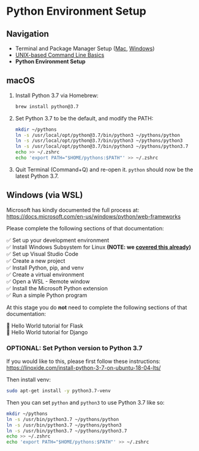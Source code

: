 # Python Environment Setup

## Navigation

- Terminal and Package Manager Setup ([Mac](01-terminal-setup-mac.md), [Windows](01-terminal-setup-win.md))
- [UNIX-based Command Line Basics](02-unix-basics.md)
- **Python Environment Setup**

## macOS

1. Install Python 3.7 via Homebrew:

    ```bash
    brew install python@3.7
    ```

2. Set Python 3.7 to be the default, and modify the PATH:

    ```bash
    mkdir ~/pythons
    ln -s /usr/local/opt/python@3.7/bin/python3 ~/pythons/python
    ln -s /usr/local/opt/python@3.7/bin/python3 ~/pythons/python3
    ln -s /usr/local/opt/python@3.7/bin/python3 ~/pythons/python3.7
    echo >> ~/.zshrc
    echo 'export PATH="$HOME/pythons:$PATH"' >> ~/.zshrc
    ```

3. Quit Terminal (Command+Q) and re-open it. `python` should now be the latest Python 3.7.

## Windows (via WSL)

Microsoft has kindly documented the full process at: https://docs.microsoft.com/en-us/windows/python/web-frameworks

Please complete the following sections of that documentation:

✅ Set up your development environment  
✅ Install Windows Subsystem for Linux **(NOTE: we [covered this already](01-terminal-setup-win.md))**  
✅ Set up Visual Studio Code  
✅ Create a new project  
✅ Install Python, pip, and venv  
✅ Create a virtual environment  
✅ Open a WSL - Remote window  
✅ Install the Microsoft Python extension  
✅ Run a simple Python program  

At this stage you do **not** need to complete the following sections of that documentation:

🚫 Hello World tutorial for Flask  
🚫 Hello World tutorial for Django

### OPTIONAL: Set Python version to Python 3.7

If you would like to this, please first follow these instructions: https://linoxide.com/install-python-3-7-on-ubuntu-18-04-lts/

Then install venv:

```bash
sudo apt-get install -y python3.7-venv
```

Then you can set `python` and `python3` to use Python 3.7 like so:

```bash
mkdir ~/pythons
ln -s /usr/bin/python3.7 ~/pythons/python
ln -s /usr/bin/python3.7 ~/pythons/python3
ln -s /usr/bin/python3.7 ~/pythons/python3.7
echo >> ~/.zshrc
echo 'export PATH="$HOME/pythons:$PATH"' >> ~/.zshrc
```
